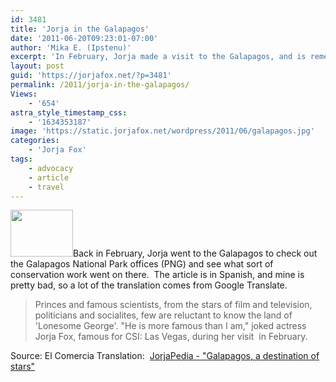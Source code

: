 ```yaml
---
id: 3481
title: 'Jorja in the Galapagos'
date: '2011-06-20T09:23:01-07:00'
author: 'Mika E. (Ipstenu)'
excerpt: 'In February, Jorja made a visit to the Galapagos, and is remembered fondly by the workers.'
layout: post
guid: 'https://jorjafox.net/?p=3481'
permalink: /2011/jorja-in-the-galapagos/
Views:
    - '654'
astra_style_timestamp_css:
    - '1634353187'
image: 'https://static.jorjafox.net/wordpress/2011/06/galapagos.jpg'
categories:
    - 'Jorja Fox'
tags:
    - advocacy
    - article
    - travel
---
```


<a href="//static.jorjafox.net/wordpress/2011/06/galapagos.jpg"><img class="alignleft size-thumbnail wp-image-3482" title="galapagos" src="//static.jorjafox.net/wordpress/2011/06/galapagos-224x140.jpg" alt="" width="100" height="75" /></a>Back in February, Jorja went to the Galapagos to check out the Galapagos National Park offices (PNG) and see what sort of conservation work went on there.  The article is in Spanish, and mine is pretty bad, so a lot of the translation comes from Google Translate.
<blockquote>Princes and famous scientists, from the stars of film and television, politicians and socialites, few are reluctant to know the land of 'Lonesome George'. "He is more famous than I am," joked actress Jorja Fox, famous for CSI: Las Vegas, during her visit  in February.</blockquote>
Source: El Comercia
Translation:  <a href="https://jorjafox.net/wiki/El_Comercio_(20_June_2011)">JorjaPedia - "Galapagos, a destination of stars"</a>
